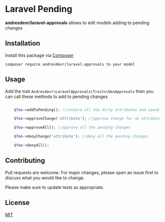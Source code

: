 # Laravel Pending

**andresdevr/laravel-approvals** allows to edit models adding to pending changes 

## Installation

Install this package via [Composer](https://getcomposer.org/)

`
composer require andresdevr/laravel-approvals to your model
`

## Usage

Add the trait `Andresdevr\LaravelApprovals\Traits\HasApprovals` then you can call these methods to add to pending changes

```php

	$foo->addToPending(); //restore all the dirty attributes and saved into pending

    $foo->approveChange('attribute'); //approve change for an attribute

    $foo->approveAll(); //approve all the pending changes

    $foo->denyChange('attribute'); //deny all the pending changes

    $foo->denyAll();
```

## Contributing
Pull requests are welcome. For major changes, please open an issue first to discuss what you would like to change.

Please make sure to update tests as appropriate.

## License
[MIT](https://choosealicense.com/licenses/mit/)